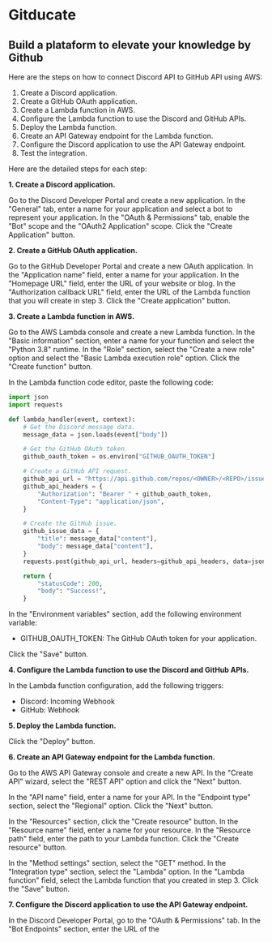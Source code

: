# Gitducate
Build a plataform to elevate your knowledge by Github
---
Here are the steps on how to connect Discord API to GitHub API using AWS:

1. Create a Discord application.
2. Create a GitHub OAuth application.
3. Create a Lambda function in AWS.
4. Configure the Lambda function to use the Discord and GitHub APIs.
5. Deploy the Lambda function.
6. Create an API Gateway endpoint for the Lambda function.
7. Configure the Discord application to use the API Gateway endpoint.
8. Test the integration.

Here are the detailed steps for each step:

**1. Create a Discord application.**

Go to the Discord Developer Portal and create a new application. In the "General" tab, enter a name for your application and select a bot to represent your application. In the "OAuth & Permissions" tab, enable the "Bot" scope and the "OAuth2 Application" scope. Click the "Create Application" button.

**2. Create a GitHub OAuth application.**

Go to the GitHub Developer Portal and create a new OAuth application. In the "Application name" field, enter a name for your application. In the "Homepage URL" field, enter the URL of your website or blog. In the "Authorization callback URL" field, enter the URL of the Lambda function that you will create in step 3. Click the "Create application" button.

**3. Create a Lambda function in AWS.**

Go to the AWS Lambda console and create a new Lambda function. In the "Basic information" section, enter a name for your function and select the "Python 3.8" runtime. In the "Role" section, select the "Create a new role" option and select the "Basic Lambda execution role" option. Click the "Create function" button.

In the Lambda function code editor, paste the following code:

```python
import json
import requests

def lambda_handler(event, context):
    # Get the Discord message data.
    message_data = json.loads(event["body"])

    # Get the GitHub OAuth token.
    github_oauth_token = os.environ["GITHUB_OAUTH_TOKEN"]

    # Create a GitHub API request.
    github_api_url = "https://api.github.com/repos/<OWNER>/<REPO>/issues"
    github_api_headers = {
        "Authorization": "Bearer " + github_oauth_token,
        "Content-Type": "application/json",
    }

    # Create the GitHub issue.
    github_issue_data = {
        "title": message_data["content"],
        "body": message_data["content"],
    }
    requests.post(github_api_url, headers=github_api_headers, data=json.dumps(github_issue_data))

    return {
        "statusCode": 200,
        "body": "Success!",
    }
```

In the "Environment variables" section, add the following environment variable:

* GITHUB_OAUTH_TOKEN: The GitHub OAuth token for your application.

Click the "Save" button.

**4. Configure the Lambda function to use the Discord and GitHub APIs.**

In the Lambda function configuration, add the following triggers:

* Discord: Incoming Webhook
* GitHub: Webhook

**5. Deploy the Lambda function.**

Click the "Deploy" button.

**6. Create an API Gateway endpoint for the Lambda function.**

Go to the AWS API Gateway console and create a new API. In the "Create API" wizard, select the "REST API" option and click the "Next" button.

In the "API name" field, enter a name for your API. In the "Endpoint type" section, select the "Regional" option. Click the "Next" button.

In the "Resources" section, click the "Create resource" button. In the "Resource name" field, enter a name for your resource. In the "Resource path" field, enter the path to your Lambda function. Click the "Create resource" button.

In the "Method settings" section, select the "GET" method. In the "Integration type" section, select the "Lambda" option. In the "Lambda function" field, select the Lambda function that you created in step 3. Click the "Save" button.

**7. Configure the Discord application to use the API Gateway endpoint.**

In the Discord Developer Portal, go to the "OAuth & Permissions" tab. In the "Bot Endpoints" section, enter the URL of the

